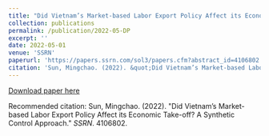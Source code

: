 ```yaml
---
title: "Did Vietnam’s Market-based Labor Export Policy Affect its Economic Take-off? A Synthetic Control Approach (DP)"
collection: publications
permalink: /publication/2022-05-DP
excerpt: ''
date: 2022-05-01
venue: 'SSRN'
paperurl: 'https://papers.ssrn.com/sol3/papers.cfm?abstract_id=4106802'
citation: 'Sun, Mingchao. (2022). &quot;Did Vietnam’s Market-based Labor Export Policy Affect its Economic Take-off? A Synthetic Control Approach.&quot; <i>SSRN</i>. 4106802.'
---
```


[Download paper here](https://papers.ssrn.com/sol3/papers.cfm?abstract_id=4106802)

Recommended citation: Sun, Mingchao. (2022). "Did Vietnam’s Market-based Labor Export Policy Affect its Economic Take-off? A Synthetic Control Approach." <i>SSRN</i>. 4106802.
